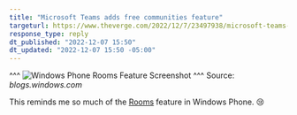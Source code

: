 ```yaml
---
title: "Microsoft Teams adds free communities feature"
targeturl: https://www.theverge.com/2022/12/7/23497938/microsoft-teams-communities-feature 
response_type: reply
dt_published: "2022-12-07 15:50"
dt_updated: "2022-12-07 15:50 -05:00"
---
```


^^^
![Windows Phone Rooms Feature Screenshot](http://blogs.windows.com/wp-content/uploads/sites/2/2012/11/Family_5F00_Hub_5F00_16x9_5F00_753FF398.jpg)
^^^ Source: *blogs.windows.com*

This reminds me so much of the [Rooms](https://blogs.windows.com/windowsexperience/2012/11/29/how-i-use-rooms-on-windows-phone-8/) feature in Windows Phone. :cry: 
